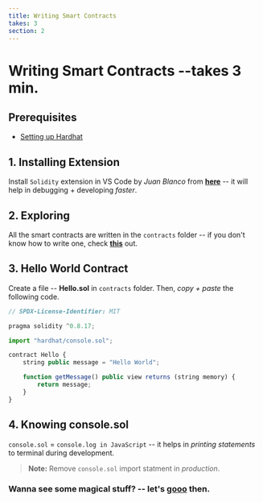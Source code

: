 ```yaml
---
title: Writing Smart Contracts
takes: 3
section: 2
---
```


# Writing Smart Contracts --takes 3 min.

## Prerequisites

-   [Setting up Hardhat](./1_setting_up_hardhat.md)

## 1. Installing Extension

Install `Solidity` extension in VS Code by _Juan Blanco_ from **[here](https://marketplace.visualstudio.com/items?itemName=JuanBlanco.solidity)** -- it will help in debugging + developing _faster_.

## 2. Exploring

All the smart contracts are written in the `contracts` folder -- if you don't know how to write one, check **[this](https://solidity-by-example.org/)** out.

## 3. Hello World Contract

Create a file -- **Hello.sol** in `contracts` folder. Then, _copy + paste_ the following code.

```js
// SPDX-License-Identifier: MIT

pragma solidity ^0.8.17;

import "hardhat/console.sol";

contract Hello {
    string public message = "Hello World";

    function getMessage() public view returns (string memory) {
        return message;
    }
}
```

## 4. Knowing console.sol

`console.sol` = `console.log in JavaScript` -- it helps in _printing statements_ to terminal during development.

> **Note:** Remove `console.sol` import statment in _production_.

### Wanna see some magical stuff? -- let's **[gooo](./3_under_the_hood.md)** then.
